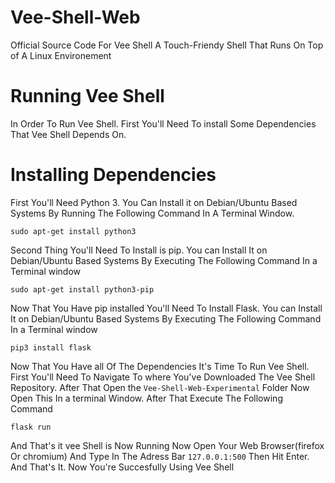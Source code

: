 # Vee-Shell-Web
Official Source Code For Vee Shell
A Touch-Friendy Shell That Runs On Top of A Linux Environement
<h1>Running Vee Shell</h1>
In Order To Run Vee Shell. First You'll Need To install Some Dependencies That Vee Shell Depends On.
<h1>Installing Dependencies</h1>
First You'll Need Python 3. You Can Install it on Debian/Ubuntu Based Systems By Running The Following Command In A Terminal Window.

```sudo apt-get install python3```

Second Thing You'll Need To Install is pip. You can Install It on Debian/Ubuntu Based Systems By Executing The Following Command In a Terminal window
```
sudo apt-get install python3-pip
```
Now That You Have pip installed You'll Need To Install Flask. You can Install It on Debian/Ubuntu Based Systems By Executing The Following Command In a Terminal window

```
pip3 install flask
```
Now That You Have all Of The Dependencies It's Time To Run Vee Shell. First You'll Need To Navigate To where You've Downloaded The Vee Shell Repository. After That Open the ```Vee-Shell-Web-Experimental``` Folder Now Open This In a terminal Window. After That Execute The Following Command
```
flask run
```
And That's it vee Shell is Now Running Now Open Your Web Browser(firefox Or chromium) And Type In The Adress Bar ```127.0.0.1:500``` Then Hit Enter. And That's It. Now You're Succesfully Using Vee Shell
